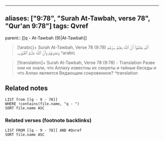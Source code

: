 
---
aliases: ["9:78", "Surah At-Tawbah, verse 78", "Qur'an 9:78"]
tags: Qvref
---

parent:: [[q - At-Tawbah (9)|At-Tawbah]]

> [!arabic]+ Surah At-Tawbah, Verse 78 (9:78)
> <span class="quran-arabic">أَلَمْ يَعْلَمُوٓا۟ أَنَّ ٱللَّهَ يَعْلَمُ سِرَّهُمْ وَنَجْوَىٰهُمْ وَأَنَّ ٱللَّهَ عَلَّـٰمُ ٱلْغُيُوبِ</span>
^arabic

> [!translation]+ Surah At-Tawbah, Verse 78 (9:78) - Translation
> Разве они не знали, что Аллаху известны их секреты и тайные беседы и что Аллах является Ведающим сокровенное?
^translation



## Related notes
```dataview
LIST from [[q - 9 - 78]]
WHERE !contains(file.name, "q - ")
SORT file.name ASC
```

### Related verses (footnote backlinks)
```dataview
LIST FROM [[q - 9 - 78]] AND #Qvref
SORT file.name ASC
```

